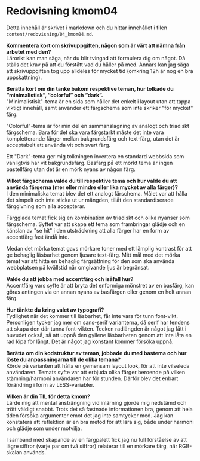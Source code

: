 ---
---
Redovisning kmom04
=========================

Detta innehåll är skrivet i markdown och du hittar innehållet i filen
`content/redovisning/04_kmom04.md`.

**Kommentera kort om skrivuppgiften, någon som är värt att nämna från arbetet
med den?**  
Lärorikt kan man säga, när du blir tvingad att formulera dig om något.
Då ställs det krav på att du förstått vad du håller på med. Annars kan jag
säga att skrivuppgiften tog upp alldeles för mycket tid
(omkring 12h är nog en bra uppskattning).

**Berätta kort om din tanke bakom respektive teman, hur tolkade du
“minimalistisk”, “colorful” och “dark”.**  
"Minimalistisk"-tema är en sida som håller det enkelt i layout utan att tappa
viktigt innehåll, samt använder ett färgschema som inte skriker "för mycket"
färg.  

"Colorful"-tema är för min del en sammanslagning av analogt och triadiskt
färgschema. Bara för det ska vara färgstarkt måste det inte vara kompletterande
färger mellan bakgrundsfärg och text-färg, utan det är acceptabelt att använda
vit och svart färg.  

Ett "Dark"-tema ger mig tolkningen invertera en standard webbsida som vanligtvis
har vit bakgrundsfärg. Basfärg på ett mörkt tema är ingen pastellfärg utan det
är en mörk nyans av någon färg.  

**Vilket färgschema valde du till respektive tema och hur valde du att använda
färgerna (mer eller mindre eller lika mycket av alla färger)?**  
I den minimaliska temat blev det ett analogt färschema. Målet var att hålla det
simpelt och inte sticka ut ur mängden, tillåt den standardiserade färggivning
som alla accepterar.

Färgglada temat fick sig en kombination av triadiskt och olika nyanser som
färgschema. Syftet var att skapa ett tema som frambringar glädje och en känslan
av "se hit" i den utsträckning att alla färger har en form av accentfärg fast
ändå inte.

Medan det mörka temat gavs mörkare toner med ett lämplig kontrast för att ge
behaglig läsbarhet genom ljusare text-färg. Mitt mål med det mörka temat var
att hitta en behaglig färgsättning för den som ska använda webbplatsen på
kvällstid när omgivande ljus är begränsat.

**Valde du att jobba med accentfärg och isåfall hur?**  
Accentfärg vars syfte är att bryta det enformiga mönstret av en basfärg, kan
göras antingen via en annan nyans av basfärgen eller genom en helt annan färg.

**Hur tänkte du kring valet av typografi?**  
Tydlighet när det kommer till läsbarhet, får inte vara för tunn font-vikt.
Personligen tycker jag mer om sans-serif varianterna, då serif har tendens att
skapa den där tunna font-vikten. Tecken radlängden är något jag fått i huvudet
också, så att uppnå den gyllene läsbarheten genom att inte låta en rad löpa för
långt. Det är något jag konstant kommer försöka uppnå.

**Berätta om din kodstruktur av teman, jobbade du med bastema och hur löste du
anpassningarna till de olika temana?**  
Körde på varianten att hålla en gemensam layout look, för att inte vilseleda
användaren. Temats syfte var att erbjuda olika färger beroende på vilken
stämning/harmoni användaren har för stunden. Därför blev det enbart förändring
i form av LESS-variabler.

**Vilken är din TIL för detta kmom?**  
Lärde mig att mental ansträngning vid inlärning gjorde mig nedstämd och trött
väldigt snabbt. Trots det så fastnade informationen bra, genom att hela tiden
försöka argumenter emot det jag inte samtycker med. Jag kan konstatera att
reflektion är en bra metod för att lära sig, både under harmoni och glädje som
under motvilja.

I samband med skapande av en färgpalett fick jag nu full förståelse av att lägre
siffror (varje par om två siffror) relaterar till en mörkare färg, när
RGB-skalan används.
